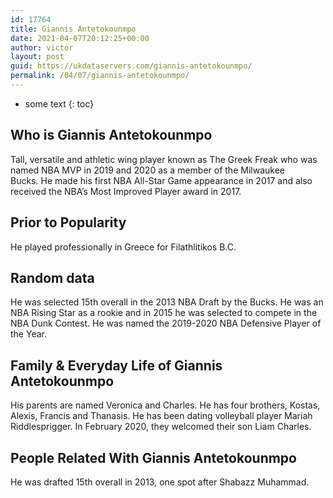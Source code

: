 ```yaml
---
id: 17764
title: Giannis Antetokounmpo
date: 2021-04-07T20:12:25+00:00
author: victor
layout: post
guid: https://ukdataservers.com/giannis-antetokounmpo/
permalink: /04/07/giannis-antetokounmpo/
---
```


* some text
{: toc}


## Who is Giannis Antetokounmpo



Tall, versatile and athletic wing player known as The Greek Freak who was named NBA MVP in 2019 and 2020 as a member of the Milwaukee Bucks. He made his first NBA All-Star Game appearance in 2017 and also received the NBA&#8217;s Most Improved Player award in 2017. 

                
                
                
## Prior to Popularity



He played professionally in Greece for Filathlitikos B.C. 

                
                
                
## Random data



He was selected 15th overall in the 2013 NBA Draft by the Bucks. He was an NBA Rising Star as a rookie and in 2015 he was selected to compete in the NBA Dunk Contest. He was named the 2019-2020 NBA Defensive Player of the Year.

                
                
                
## Family & Everyday Life of Giannis Antetokounmpo



His parents are named Veronica and Charles. He has four brothers, Kostas, Alexis, Francis and Thanasis. He has been dating volleyball player Mariah Riddlesprigger. In February 2020, they welcomed their son Liam Charles.

                
                
                
## People Related With Giannis Antetokounmpo



He was drafted 15th overall in 2013, one spot after Shabazz Muhammad. 

                
              
            
          
          
          